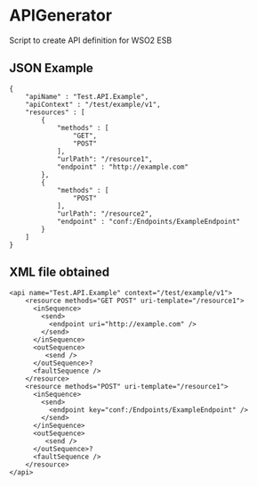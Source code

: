 # APIGenerator

Script to create API definition for WSO2 ESB

## JSON Example

	{
		"apiName" : "Test.API.Example",
		"apiContext" : "/test/example/v1",
		"resources" : [
			{
				"methods" : [
					"GET",
					"POST"
				],
				"urlPath": "/resource1",
				"endpoint" : "http://example.com"
			},
			{
				"methods" : [
					"POST"
				],
				"urlPath": "/resource2",
				"endpoint" : "conf:/Endpoints/ExampleEndpoint" 
			}
		]
	}

## XML file obtained
	
	<api name="Test.API.Example" context="/test/example/v1">
	    <resource methods="GET POST" uri-template="/resource1">
	      <inSequence>
	        <send>
	          <endpoint uri="http://example.com" />
	        </send>
	      </inSequence>
	      <outSequence>
	         <send />
	      </outSequence>?
	      <faultSequence />
	    </resource>
	    <resource methods="POST" uri-template="/resource1">
	      <inSequence>
	        <send>
	          <endpoint key="conf:/Endpoints/ExampleEndpoint" />
	        </send>
	      </inSequence>
	      <outSequence>
	         <send />
	      </outSequence>?
	      <faultSequence />
	    </resource>
	</api>